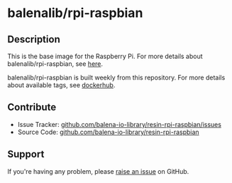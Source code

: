 # balenalib/rpi-raspbian

## Description
This is the base image for the Raspberry Pi. For more details about balenalib/rpi-raspbian, see [here][balena-base-images].

balenalib/rpi-raspbian is built weekly from this repository. For more details about available tags, see [dockerhub][rpi-dockerhub-link].

## Contribute

- Issue Tracker: [github.com/balena-io-library/resin-rpi-raspbian/issues][issue-tracker]
- Source Code: [github.com/balena-io-library/resin-rpi-raspbian][source-code]

## Support

If you're having any problem, please [raise an issue][issue-tracker] on GitHub.

[rpi-dockerhub-link]:https://registry.hub.docker.com/u/balena/rpi-raspbian/
[balena-base-images]:https://www.balena.io/docs
[source-code]:https://github.com/balena-io-library/resin-rpi-raspbian
[issue-tracker]:https://github.com/balena-io-library/resin-rpi-raspbian/issues
